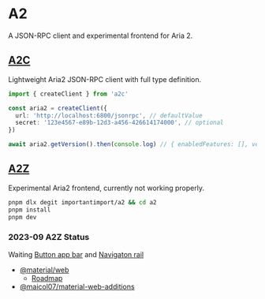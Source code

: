 # A2

A JSON-RPC client and experimental frontend for Aria 2.

## [A2C](c)

Lightweight Aria2 JSON-RPC client with full type definition.

```ts
import { createClient } from 'a2c'

const aria2 = createClient({
  url: 'http://localhost:6800/jsonrpc', // defaultValue
  secret: '123e4567-e89b-12d3-a456-426614174000', // optional
})

await aria2.getVersion().then(console.log) // { enabledFeatures: [], version: '1.36.0' }
```

## [A2Z](z)

Experimental Aria2 frontend, currently not working properly.

```bash
pnpm dlx degit importantimport/a2 && cd a2
pnpm install
pnpm dev
```

### 2023-09 A2Z Status

Waiting [Button app bar](https://m3.material.io/components/bottom-app-bar/overview) and [Navigaton rail](https://m3.material.io/components/navigation-rail/overview)

- [@material/web](https://github.com/material-components/material-web)
  - [Roadmap](https://github.com/material-components/material-web/blob/main/docs/roadmap.md)
- [@maicol07/material-web-additions](https://github.com/maicol07/material-web-additions)
